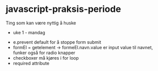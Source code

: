 # javascript-praksis-periode


Ting som kan være nyttig å huske
* uke 1 - mandag
- e.prevent default for å stoppe form submit 
- formEl = getelement -> formeEl.navn.value er input value til navnet, funker også for radio knapper
- checkboxer må kjøres i for loop
- required attribute
 
